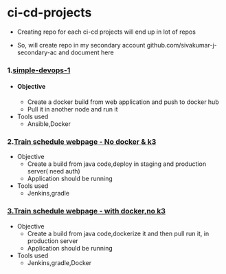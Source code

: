 # ci-cd-projects

* Creating repo for each ci-cd projects will end up in lot of repos

* So, will create repo in my secondary account github.com/sivakumar-j-secondary-ac and document here

### 1.[simple-devops-1](github.com/sivakumar-j-secondary-ac/devops_cicd_webpage_1)
 
  * #### Objective 
      * Create a docker build from web application and push to docker hub
      * Pull it in another node and run it
  * Tools used
      * Ansible,Docker

### 2.[Train schedule webpage - No docker & k3](github.com/sivakumar-j-secondary-ac/cicd-pipeline-train-schedule-gradle)
  
  * Objective
      * Create a build from java code,deploy in staging and production server( need auth)
      * Application should be running
  * Tools used
      * Jenkins,gradle

### [3.Train schedule webpage - with docker,no k3](github.com/sivakumar-j-secondary-ac/whboyd-cicd-pipeline-train-schedule-dockerdeploy)
   
  * Objective
      * Create a build from java code,dockerize it and then pull run it, in  production server
      * Application should be running
  * Tools used
      * Jenkins,gradle,Docker
  
  
  
